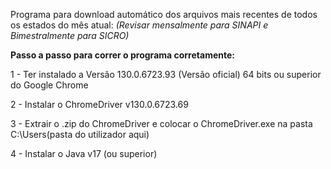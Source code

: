 Programa para download automático dos arquivos mais recentes de todos os estados do mês atual:
*(Revisar mensalmente para SINAPI e Bimestralmente para SICRO)*

<b>Passo a passo para correr o programa corretamente:</b>

1 - Ter instalado a Versão 130.0.6723.93 (Versão oficial) 64 bits ou superior do Google Chrome

2 - Instalar o ChromeDriver v130.0.6723.69

3 - Extrair o .zip do ChromeDriver e colocar o ChromeDriver.exe na pasta C:\Users\(pasta do utilizador aqui)

4 - Instalar o Java v17 (ou superior)
